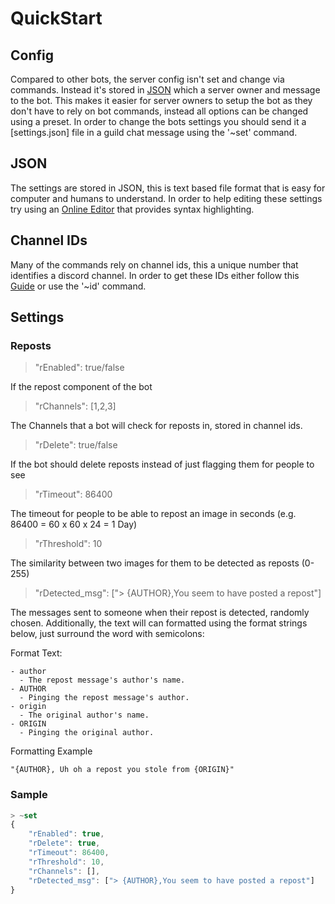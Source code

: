 # QuickStart

## Config

Compared to other bots, the server config isn't set and change via commands. Instead it's stored in [JSON](https://en.wikipedia.org/wiki/JSON) which a server owner and message to the bot. This makes it easier for server owners to setup the bot as they don't have to rely on bot commands, instead all options can be changed using a preset. In order to change the bots settings you should send it a [settings.json] file in a guild chat message using the '~set' command.

## JSON

The settings are stored in JSON, this is text based file format that is easy for computer and humans to understand. In order to help editing these settings try using an [Online Editor](https://jsoneditoronline.org/#left=cloud.f69c4ee4a2454ad58eab6effaa5e5e93) that provides syntax highlighting.

## Channel IDs

Many of the commands rely on channel ids, this a unique number that identifies a discord channel. In order to get these IDs either follow this [Guide](https://support.discord.com/hc/en-us/articles/206346498) or use the '~id' command.

## Settings

### Reposts

> "rEnabled": true/false

If the repost component of the bot

> "rChannels": [1,2,3]

The Channels that a bot will check for reposts in, stored in channel ids.

> "rDelete": true/false

If the bot should delete reposts instead of just flagging them for people to see

> "rTimeout": 86400

The timeout for people to be able to repost an image in seconds (e.g. 86400 = 60 x 60 x 24 = 1 Day)

> "rThreshold": 10

The similarity between two images for them to be detected as reposts (0-255)

> "rDetected_msg": ["> {AUTHOR},You seem to have posted a repost"]

The messages sent to someone when their repost is detected, randomly chosen. Additionally, the text will can formatted using the format strings below, just surround the word with semicolons:

Format Text:

    - author
      - The repost message's author's name.
    - AUTHOR
      - Pinging the repost message's author.
    - origin
      - The original author's name.
    - ORIGIN
      - Pinging the original author.

Formatting Example

`"{AUTHOR}, Uh oh a repost you stole from {ORIGIN}"`

### Sample

```js
> ~set
{
    "rEnabled": true,
    "rDelete": true,
    "rTimeout": 86400,
    "rThreshold": 10,
    "rChannels": [],
    "rDetected_msg": ["> {AUTHOR},You seem to have posted a repost"]
}
```
